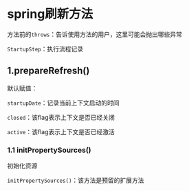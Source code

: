 # spring刷新方法

方法前的`throws`：告诉使用方法的用户，这里可能会抛出哪些异常

`StartupStep`：执行流程记录

## 1.prepareRefresh()

默认赋值：

`startupDate`：记录当前上下文启动的时间

`closed`：该flag表示上下文是否已经关闭

`active`：该flag表示上下文是否已经激活

### 1.1 initPropertySources()

初始化资源

`initPropertySources()`：该方法是预留的扩展方法
